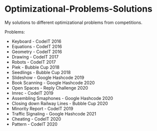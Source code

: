 # Optimizational-Problems-Solutions
My solutions to different optimizational problems from competitions.

Problems:

- Keyboard - CodeIT 2016
- Equations - CodeIT 2016
- Geometry - CodeIT 2016
- Drawing - CodeIT 2017
- Robots - CodeIT 2017
- Piek - Bubble Cup 2018
- Seedlings - Bubble Cup 2018
- Slideshow - Google Hashcode 2019
- Book Scanning - Google Hashcode 2020
- Open Spaces - Reply Challenge 2020
- Imrec - CodeIT 2019
- Assembling Smaphones - Google Hashcode 2020
- Closing down Railway Lines - Bubble Cup 2020
- Minority Report - CodeIT 2019
- Traffic Signaling - Google Hashcode 2021
- Cheating - CodeIT 2020
- Pattern - CodeIT 2020
